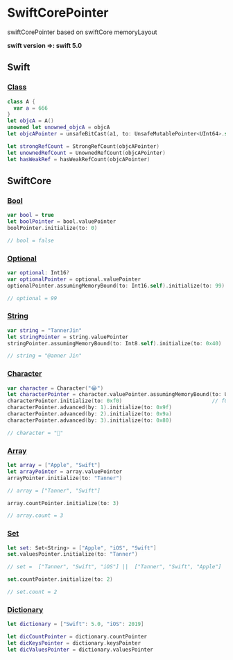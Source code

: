 # SwiftCorePointer
swiftCorePointer based on swiftCore memoryLayout

**swift version =>: swift 5.0**

## Swift

### [Class]()   

```swift
class A {
  var a = 666
}
let objcA = A()
unowned let unowned_objcA = objcA
let objcAPointer = unsafeBitCast(a1, to: UnsafeMutablePointer<UInt64>.self)

let strongRefCount = StrongRefCount(objcAPointer)
let unownedRefCount = UnownedRefCount(objcAPointer)
let hasWeakRef = hasWeakRefCount(objcAPointer)
```

## SwiftCore

### [Bool](https://github.com/TannerJin/SwiftCorePointer/blob/master/SwiftPointerDemo/SwiftCorePointer/Bool.swift)

```swift
var bool = true
let boolPointer = bool.valuePointer
boolPointer.initialize(to: 0)

// bool = false 
```

### [Optional](https://github.com/TannerJin/SwiftCorePointer/blob/master/SwiftPointerDemo/SwiftCorePointer/Optional.swift)

```swift
var optional: Int16?
var optionalPointer = optional.valuePointer
optionalPointer.assumingMemoryBound(to: Int16.self).initialize(to: 99)

// optional = 99
```

### [String](https://github.com/TannerJin/SwiftCorePointer/blob/master/SwiftPointerDemo/SwiftCorePointer/String.swift)

```swift
var string = "TannerJin"
let stringPointer = string.valuePointer
stringPointer.assumingMemoryBound(to: Int8.self).initialize(to: 0x40)      // 0x40 => "@"

// string = "@anner Jin"    
```

### [Character](https://github.com/TannerJin/SwiftCorePointer/blob/master/SwiftPointerDemo/SwiftCorePointer/Character.swift)

```swift
var character = Character("😂")
let characterPointer = character.valuePointer.assumingMemoryBound(to: UInt8.self)
characterPointer.initialize(to: 0xf0)                             // f0 9f 9a 80 => "🚀"  unicode(utf-8)
characterPointer.advanced(by: 1).initialize(to: 0x9f)
characterPointer.advanced(by: 2).initialize(to: 0x9a)
characterPointer.advanced(by: 3).initialize(to: 0x80)

// character = "🚀"
```

### [Array](https://github.com/TannerJin/SwiftCorePointer/blob/master/SwiftPointerDemo/SwiftCorePointer/Array.swift)

```swift
let array = ["Apple", "Swift"]
let arrayPointer = array.valuePointer
arrayPointer.initialize(to: "Tanner")

// array = ["Tanner", "Swift"]

array.countPointer.initialize(to: 3)

// array.count = 3
```

### [Set](https://github.com/TannerJin/SwiftCorePointer/blob/master/SwiftPointerDemo/SwiftCorePointer/Set.swift)

 ```swift
 let set: Set<String> = ["Apple", "iOS", "Swift"]
 set.valuesPointer.initialize(to: "Tanner")
 
 // set =  ["Tanner", "Swift", "iOS"] ||  ["Tanner", "Swift", "Apple"] || ...
 
 set.countPointer.initialize(to: 2)
 
 // set.count = 2
 ```

### [Dictionary](https://github.com/TannerJin/SwiftCorePointer/blob/master/SwiftPointerDemo/SwiftCorePointer/Dictionary.swift)

```swift
let dictionary = ["Swift": 5.0, "iOS": 2019]

let dicCountPointer = dictionary.countPointer
let dicKeysPointer = dictionary.keysPointer
let dicValuesPointer = dictionary.valuesPointer
```
